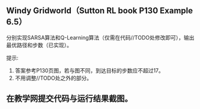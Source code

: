 ## Windy Gridworld（Sutton RL book P130 Example 6.5）

分别实现SARSA算法和Q-Learning算法（仅需在代码//TODO处修改即可），输出最优路径和步数（已实现）。

提示:

1. 答案参考P130页图，若与图不同，到达目标的步数应不超过17。
2. 不用调整//TODO处之外的部分。

## 在教学网提交代码与运行结果截图。